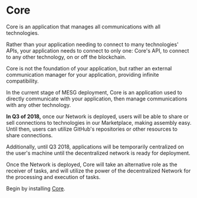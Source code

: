 # Core

Core is an application that manages all communications with all technologies.

Rather than your application needing to connect to many technologies' APIs, your application needs to connect to only one: Core's API, to connect to any other technology, on or off the blockchain.

Core is not the foundation of your application, but rather an external communication manager for your application, providing infinite compatibility.

In the current stage of MESG deployment, Core is an application used to directly communicate with your application, then manage communications with any other technology.

**In Q3 of 2018,** once our Network is deployed, users will be able to share or sell connections to technologies in our Marketplace, making assembly easy. Until then, users can utilize GitHub's repositories or other resources to share connections.   
  
Additionally, until Q3 2018, applications will be temporarily centralized on the user's machine until the decentralized network is ready for deployment.

Once the Network is deployed, Core will take an alternative role as the receiver of tasks, and will utilize the power of the decentralized Network for the processing and execution of tasks.

Begin by installing [Core](core.md).



